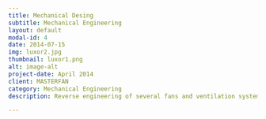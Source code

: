 ```yaml
---
title: Mechanical Desing
subtitle: Mechanical Engineering
layout: default
modal-id: 4
date: 2014-07-15
img: luxor2.jpg
thumbnail: luxor1.png
alt: image-alt
project-date: April 2014
client: MASTERFAN
category: Mechanical Engineering
description: Reverse engineering of several fans and ventilation systems along with the creation of manufacturing documents.

---
```


